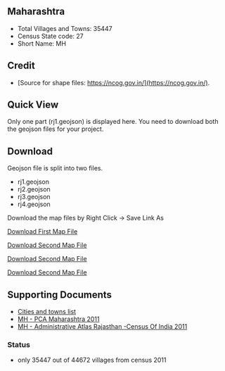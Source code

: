 ## Maharashtra

* Total Villages and Towns: 35447
* Census State code: 27
* Short Name: MH

## Credit
- [Source for shape files: https://ncog.gov.in/](https://ncog.gov.in/).

## Quick View
Only one part (rj1.geojson) is displayed here. You need to download both the geojson files for your project.
<div id="map"></div>

## Download
Geojson file is split into two files. 
- rj1.geojson
- rj2.geojson
- rj3.geojson
- rj4.geojson

Download the map files by Right Click -> Save Link As

<a class="btn btn-lg btn-success" href="https://github.com/datameet/indian_village_boundaries/raw/master/rj/rj1.geojson"><i class="fa fa-github fa-2x pull-left"></i> Download First Map File</a>

<a class="btn btn-lg btn-success" href="https://github.com/datameet/indian_village_boundaries/raw/master/rj/rj2.geojson"><i class="fa fa-github fa-2x pull-left"></i> Download Second Map File</a>

<a class="btn btn-lg btn-success" href="https://github.com/datameet/indian_village_boundaries/raw/master/rj/rj3.geojson"><i class="fa fa-github fa-2x pull-left"></i> Download Second Map File</a>

<a class="btn btn-lg btn-success" href="https://github.com/datameet/indian_village_boundaries/raw/master/rj/rj3.geojson"><i class="fa fa-github fa-2x pull-left"></i> Download Second Map File</a>

## Supporting Documents
- [Cities and towns list](http://censusindia.gov.in/towns/raj_towns.pdf)
- [MH - PCA Maharashtra 2011](http://www.censusindia.gov.in/2011census/hlo/pca/PCA_Data_Rajasthan%20.html)
- [MH - Administrative Atlas Rajasthan -Census Of India 2011](http://censusindia.gov.in/2011census/maps/atlas/Rajasthan.html)



### Status
- only 35447 out of 44672 villages from census 2011

<script type='text/javascript'>
var map_path = '../minified_maps/rj1_simplified.json';
</script>
<script type='text/javascript' src="/js/extra.js"></script>
